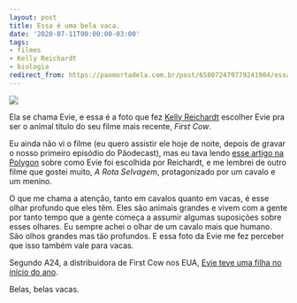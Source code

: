 ```yaml
---
layout: post
title: Essa é uma bela vaca.
date: '2020-07-11T00:00:00-03:00'
tags:
- filmes
- Kelly Reichardt
- biologia
redirect_from: https://paomortadela.com.br/post/658072479779241984/essa-%C3%A9-uma-bela-vaca
---
```

![](https://64.media.tumblr.com/90509f29638f9b4e2a67efd4ba658e9f/2c9a9401095dc38d-89/s540x810/1b8058e2ec636744e308d85a236c7d09b31fcc5d.png)

Ela se chama Evie, e essa é a foto que fez [Kelly Reichardt](https://paomortadela.com.br/post/658068828622815232/) escolher Evie pra ser o animal título do seu filme mais recente, _First Cow_.

Eu ainda não vi o filme (eu quero assistir ele hoje de noite, depois de gravar o nosso primeiro episódio do Pãodecast), mas eu tava lendo [esse artigo na Polygon](https://www.polygon.com/2020/7/8/21316413/first-cow-cast-a24-evie-headshot-kelly-reichardt-cameo) sobre como Evie foi escolhida por Reichardt, e me lembrei de outro filme que gostei muito, _A Rota Selvagem_, protagonizado por um cavalo e um menino.

O que me chama a atenção, tanto em cavalos quanto em vacas, é esse olhar profundo que eles têm. Eles são animais grandes e vivem com a gente por tanto tempo que a gente começa a assumir algumas suposições sobre esses olhares. Eu sempre achei o olhar de um cavalo mais que humano. São olhos grandes mas tão profundos. E essa foto da Evie me fez perceber que isso também vale para vacas.

Segundo A24, a distribuidora de First Cow nos EUA, [Evie teve uma filha no início do ano](https://twitter.com/A24/status/1232747600027299843?ref_src=twsrc%5Etfw%7Ctwcamp%5Etweetembed%7Ctwterm%5E1232747600027299843%7Ctwgr%5E%7Ctwcon%5Es1_&ref_url=https%3A%2F%2Fpaomortadela.com.br%2F2020%2F07%2Fessa-C3A9-uma-bela-vaca%2F).

Belas, belas vacas.

